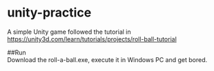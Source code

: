 # unity-practice
A simple Unity game followed the tutorial in https://unity3d.com/learn/tutorials/projects/roll-ball-tutorial

##Run  
Download the roll-a-ball.exe, execute it in Windows PC and get bored.  

